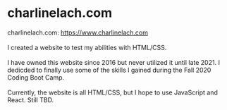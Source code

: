 # charlinelach.com
charlinelach.com: https://www.charlinelach.com
<br><br>
I created a website to test my abilities with HTML/CSS.
<br><br>
I have owned this website since 2016 but never utilized it until late 2021. I dedicded to finally use some of the skills I gained during the Fall 2020 Coding Boot Camp.
<br><br>
Currently, the website is all HTML/CSS, but I hope to use JavaScript and React. Still TBD.